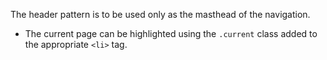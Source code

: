 The header pattern is to be used only as the masthead of the navigation.

- The current page can be highlighted using the `.current` class added to the appropriate `<li>` tag.
